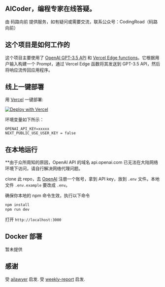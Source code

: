 


## AICoder，编程专家在线答疑。
由 码路向前 提供服务，如有疑问或需要交流，联系公众号：CodingRoad（码路向前）


## 这个项目是如何工作的

这个项目主要使用了 [OpenAI GPT-3.5 API](https://platform.openai.com/docs/introduction) 和 [Vercel Edge functions](https://vercel.com/features/edge-functions)。它根据用户输入构建一个 Prompt，通过 Vercel Edge 函数将其发送到 GPT-3.5 API，然后将响应流传回应用程序。

## 线上一键部署

用 [Vercel](https://vercel.com?utm_source=github&utm_medium=readme&utm_campaign=vercel-examples) 一键部署:

[![Deploy with Vercel](https://vercel.com/button)](https://vercel.com/new/clone?repository-url=https://github.com/CodingRoad01/aicoder&env=OPENAI_API_KEY,NEXT_PUBLIC_USE_USER_KEY&project-name=aicoder&repo-name=aicoder)

环境变量如下所示：
```
OPENAI_API_KEY=xxxxx
NEXT_PUBLIC_USE_USER_KEY = false  
```

## 在本地运行

**由于众所周知的原因，OpenAI API 的域名 api.openai.com 已无法在大陆网络环境下访问，请自行解决网络代理问题。

clone 此 repo，去 [OpenAI](https://beta.openai.com/account/api-keys) 注册一个账号，拿到 API key，放到 `.env` 文件。本地文件 `.env.example` 要改成 `.env`。


确保你本地的 npm 命令生效，执行以下命令
```bash
npm install
npm run dev
```
打开 `http://localhost:3000`

## Docker 部署

暂未提供



## 感谢
受 [ailawyer](https://github.com/shuzishengming/ailawyer) 启发.
受 [weekly-report](https://github.com/guaguaguaxia/weekly_report) 启发.
